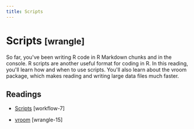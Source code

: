 ```yaml
---
title: Scripts
---
```


<!-- Generated automatically from scripts.yml. Do not edit by hand -->

# Scripts <small class='wrangle'>[wrangle]</small>


So far, you've been writing R code in R Markdown chunks and in the console. R
scripts are another useful format for coding in R. In this reading, you'll learn
how and when to use scripts. You'll also learn about the vroom package, which
makes reading and writing large data files much faster.

## Readings

  * [Scripts](https://dcl-workflow.stanford.edu/scripts.html) [workflow-7]

  * [vroom](https://dcl-wrangle.stanford.edu/read-write.html) [wrangle-15]


